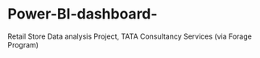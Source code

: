 # Power-BI-dashboard-
Retail Store Data analysis Project, TATA Consultancy Services (via Forage Program)
